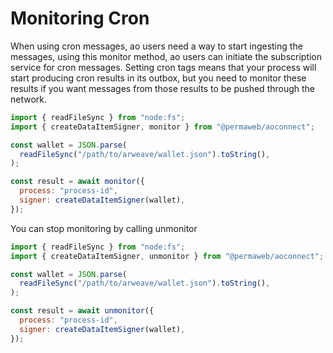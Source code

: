 # Monitoring Cron

When using cron messages, ao users need a way to start ingesting the messages, using this monitor method, ao users can initiate the subscription service for cron messages. Setting cron tags means that your process will start producing cron results in its outbox, but you need to monitor these results if you want messages from those results to be pushed through the network.

```js
import { readFileSync } from "node:fs";
import { createDataItemSigner, monitor } from "@permaweb/aoconnect";

const wallet = JSON.parse(
  readFileSync("/path/to/arweave/wallet.json").toString(),
);

const result = await monitor({
  process: "process-id",
  signer: createDataItemSigner(wallet),
});
```

You can stop monitoring by calling unmonitor

```js
import { readFileSync } from "node:fs";
import { createDataItemSigner, unmonitor } from "@permaweb/aoconnect";

const wallet = JSON.parse(
  readFileSync("/path/to/arweave/wallet.json").toString(),
);

const result = await unmonitor({
  process: "process-id",
  signer: createDataItemSigner(wallet),
});
```
